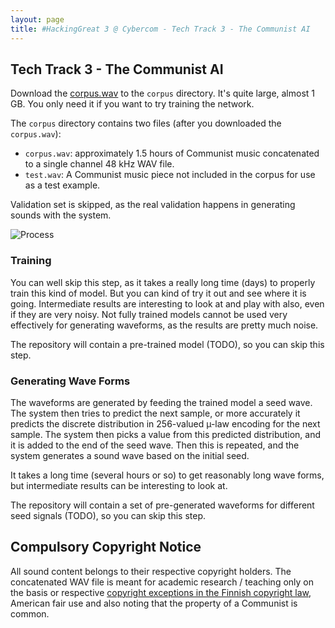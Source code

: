 ```yaml
---
layout: page
title: #HackingGreat 3 @ Cybercom - Tech Track 3 - The Communist AI
---
```


## Tech Track 3 - The Communist AI

Download the [corpus.wav](https://drive.google.com/file/d/0B7ED5AY6wP1Cd1prV0N6SGhxZ0E/view?usp=sharing) to the `corpus` directory.
It's quite large, almost 1 GB. You only need it if you want to try training the network.

The `corpus` directory contains two files (after you downloaded the `corpus.wav`):

 * `corpus.wav`: approximately 1.5 hours of Communist music concatenated to a single channel 48 kHz WAV file.
 * `test.wav`: A Communist music piece not included in the corpus for use as a test example.

Validation set is skipped, as the real validation happens in generating sounds with the system.

![Process](https://cybercom-finland.github.io/hacking-great-3/t3-communist-ai/images/process.png "Process")

### Training

You can well skip this step, as it takes a really long time (days) to properly train this kind of model. But you can kind of try it out and see where it is going.
Intermediate results are interesting to look at and play with also, even if they are very noisy. Not fully trained models cannot be used very effectively for generating
waveforms, as the results are pretty much noise.

The repository will contain a pre-trained model (TODO), so you can skip this step.

### Generating Wave Forms

The waveforms are generated by feeding the trained model a seed wave. The system then tries to predict the next sample, or more accurately it predicts the discrete distribution
in 256-valued µ-law encoding for the next sample. The system then picks a value from this predicted distribution, and it is added to the end of the seed wave.
Then this is repeated, and the system generates a sound wave based on the initial seed.

It takes a long time (several hours or so) to get reasonably long wave forms, but intermediate results can be interesting to look at.

The repository will contain a set of pre-generated waveforms for different seed signals (TODO), so you can skip this step.

## Compulsory Copyright Notice

All sound content belongs to their respective copyright holders. The concatenated WAV file is meant for academic research / teaching only on the basis or respective
[copyright exceptions in the Finnish copyright law](http://www.finlex.fi/fi/laki/ajantasa/1961/19610404#L2P14), American fair use and also noting that the property of a Communist is common.
